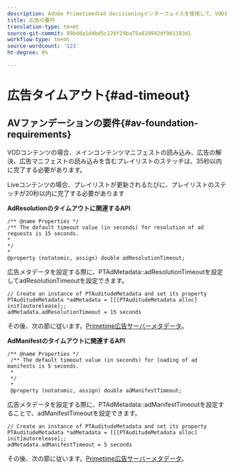 ```yaml
---
description: Adobe Primetimeのad decisioningインターフェイスを使用して、VODおよびライブ/リニアコンテンツに広告を挿入できます。
title: 広告の要件
translation-type: tm+mt
source-git-commit: 89bdda1d4bd5c126f19ba75a819942df901183d1
workflow-type: tm+mt
source-wordcount: '123'
ht-degree: 0%

---
```



# 広告タイムアウト{#ad-timeout}

## AVファンデーションの要件{#av-foundation-requirements}

VODコンテンツの場合、メインコンテンツマニフェストの読み込み、広告の解決、広告マニフェストの読み込みを含むプレイリストのステッチは、35秒以内に完了する必要があります。

Liveコンテンツの場合、プレイリストが更新されるたびに、プレイリストのステッチが20秒以内に完了する必要があります

**AdResolutionのタイムアウトに関連するAPI**

```
/** @name Properties */
/** The default timeout value (in seconds) for resolution of ad requests is 15 seconds.
*
*/
*
@property (notatomic, assign) double adResolutionTimeout;
```

広告メタデータを設定する際に、PTAdMetadata::adResolutionTimeoutを設定してadResolutionTimeoutを設定できます。

```
// Create an instance of PTAuditudeMetadata and set its property
PTAuditudeMetadata *adMetadata = [[[PTAuditudeMetadata alloc] init]autorelease];;
adMetadata.adResolutionTimeout = 15 seconds
```

その後、次の節に従います。[Primetime広告サーバーメタデータ](/help/programming/tvsdk-3x-ios-prog/ios-3x-advertising/ios-3x-primetime-ad-serving-metadata/ios-3x-primetime-ad-serving-metadata.md)。

**AdManifestのタイムアウトに関連するAPI**

```
/** @name Properties */
 /** The default timeout value (in seconds) for loading of ad manifests is 5 seconds.
 *
 */
 *
 @property (notatomic, assign) double adManifestTimeout; 
```

広告メタデータを設定する際に、PTAdMetadata::adManifestTimeoutを設定することで、adManifestTimeoutを設定できます。


```
// Create an instance of PTAuditudeMetadata and set its property
PTAuditudeMetadata *adMetadata = [[[PTAuditudeMetadata alloc] init]autorelease];;
adMetadata.adManifestTimeout = 5 seconds
```

その後、次の節に従います。[Primetime広告サーバーメタデータ](/help/programming/tvsdk-3x-ios-prog/ios-3x-advertising/ios-3x-primetime-ad-serving-metadata/ios-3x-primetime-ad-serving-metadata.md)。
